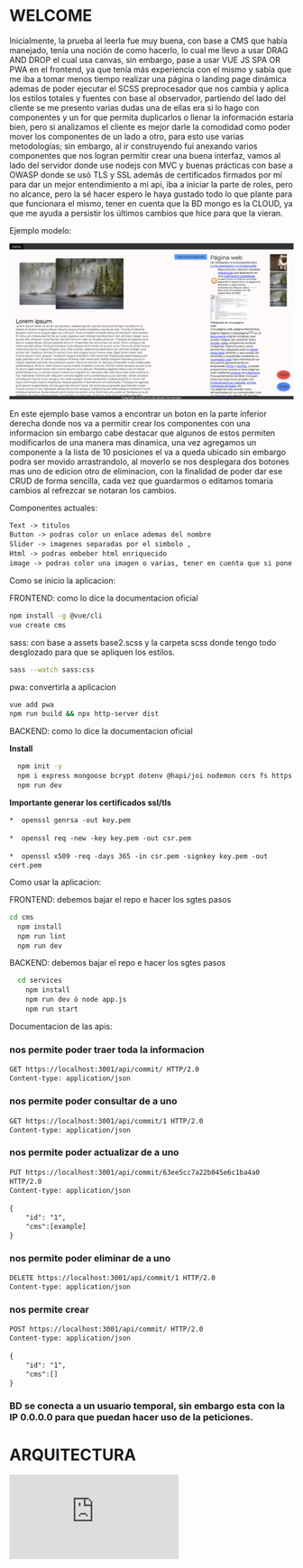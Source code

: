 # WELCOME

Inicialmente, la prueba al leerla fue muy buena, con base a CMS que había manejado, tenía una noción de como hacerlo, lo cual me llevo a usar DRAG AND DROP el cual usa canvas, sin embargo, pase a usar VUE JS SPA OR PWA en el frontend, ya que tenía más experiencia con el mismo y sabía que me iba a tomar menos tiempo realizar una página o landing page dinámica ademas de poder ejecutar el SCSS preprocesador que nos cambia y aplica los estilos totales y fuentes con base al observador, partiendo del lado del cliente se me presento varias dudas una de ellas era si lo hago con componentes y un for que permita duplicarlos o llenar la información estaría bien, pero si analizamos el cliente es mejor darle la comodidad como poder mover los componentes de un lado a otro, para esto use varias metodologías; sin embargo, al ir construyendo fui anexando varios componentes que nos logran permitir crear una buena interfaz, vamos al lado del servidor donde use nodejs con MVC y buenas prácticas con base a OWASP donde se usó TLS y SSL además de certificados firmados por mí para dar un mejor entendimiento a mi api, iba a iniciar la parte de roles, pero no alcance, pero la sé hacer espero le haya gustado todo lo que plante para que funcionara el mismo, tener en cuenta que la BD mongo es la CLOUD, ya que me ayuda a persistir los últimos cambios que hice para que la vieran. 

Ejemplo modelo:

![Example](https://raw.githubusercontent.com/stevenhdz/test4/master/cms/Captura%20de%20pantalla%202023-02-16%20a%20la(s)%202.39.16%20a.m..png "Example")

En este ejemplo base vamos a encontrar un boton en la parte inferior derecha donde nos va a permitir crear los componentes con una informacion
sin embargo cabe destacar que algunos de estos permiten modificarlos de una manera mas dinamica, una vez agregamos un componente a la lista de 10 posiciones el va a queda ubicado sin embargo podra ser movido arrastrandolo, al moverlo se nos desplegara dos botones mas uno de edicion otro de eliminacion, con la finalidad de poder dar ese CRUD de forma sencilla, cada vez que guardarmos o editamos tomaria cambios al refrezcar se notaran los cambios.

Componentes actuales:

```html
Text -> titulos
Button -> podras color un enlace ademas del nombre
Slider -> imagenes separadas por el simbolo , 
Html -> podras embeber html enriquecido
image -> podras color una imagen o varias, tener en cuenta que si pone varias se podra dar clic y abrir un visualizador, cuando usar una ejemplo un logo.
```

Como se inicio la aplicacion:

  FRONTEND: como lo dice la documentacion oficial

```sh
npm install -g @vue/cli
vue create cms
```

  sass: con base a assets base2.scss y la carpeta scss donde tengo todo desglozado para que se apliquen los estilos.
  
  ```sh
sass --watch sass:css

```

  pwa: convertirla a aplicacion
  
    
  ```sh
vue add pwa
npm run build && npx http-server dist
```
  
    
  BACKEND: como lo dice la documentacion oficial
  
  **Install**

```sh
  npm init -y
  npm i express mongoose bcrypt dotenv @hapi/joi nodemon cors fs https method-override morgan axios colors
  npm run dev
```

  **Importante generar los certificados ssl/tls**

    *  openssl genrsa -out key.pem

    *  openssl req -new -key key.pem -out csr.pem

    *  openssl x509 -req -days 365 -in csr.pem -signkey key.pem -out cert.pem
  


Como usar la aplicacion:

  FRONTEND: debemos bajar el repo e hacer los sgtes pasos

```sh
cd cms
  npm install
  npm run lint
  npm run dev
```
    
  BACKEND: debemos bajar el repo e hacer los sgtes pasos
  
```sh
  cd services
    npm install
    npm run dev ó node app.js
    npm run start
  ```
  
  Documentacion de las apis:
  

### nos permite poder traer toda la informacion

```http
GET https://localhost:3001/api/commit/ HTTP/2.0
Content-type: application/json
  ```


### nos permite poder consultar de a uno

```http
GET https://localhost:3001/api/commit/1 HTTP/2.0
Content-type: application/json
 ```

### nos permite poder actualizar de a uno

```http
PUT https://localhost:3001/api/commit/63ee5cc7a22b045e6c1ba4a0 HTTP/2.0
Content-type: application/json

{
    "id": "1",
    "cms":[example]
}
 ```


### nos permite poder eliminar de a uno

```http
DELETE https://localhost:3001/api/commit/1 HTTP/2.0
Content-type: application/json
 ```
 
 
### nos permite crear

```http
POST https://localhost:3001/api/commit/ HTTP/2.0
Content-type: application/json

{
    "id": "1",
    "cms":[]
}
 ```
 
### BD se conecta a un usuario temporal, sin embargo esta con la IP 0.0.0.0 para que puedan hacer uso de la peticiones.

# ARQUITECTURA

![Example](https://viewer.diagrams.net/index.html?tags=%7B%7D&highlight=0000ff&edit=_blank&layers=1&nav=1#R7Vxbk6I4FP41PmoB4fo4arszVdO7UztbtbNPVoSImQZiQWjt%2BfWbQFAgKIw2jX3pF8lJSCDfd04OJyc9ArNw%2F0cMt5t74qFgpCnefgTmI01TdaCzHy55yiWWJQR%2BjD3R6Cj4jn8hIVSENMUeSioNKSEBxduq0CVRhFxakcE4JrtqszUJqqNuoY8kwXcXBrL0X%2BzRTS61Neso%2F4ywvylGVk0nrwlh0Vi8SbKBHtmVROBuBGYxITS%2FCvczFPDJK%2BYlv29xovbwYDGKaJcbVl%2BU%2Fedo%2B%2BPPz75CZsRy0O7fsZb38giDVLzwFLoPKPLEM9OnYiKSHQ4DGLHSNKEwpgIqhZXXOAhmJCBx1hJ4ENlrN2sXkwdUqjFdG63WrEaMimKK9idfRz1MEmMXIiGi8RNrIm4wxbQKXqlAlHdHlIAjZJsSQrouhFAwwz90fRjtb8YkGPns1Q%2FDWbXhdHk4o2m02mAwoCiOIEVTkkZeUgaMXZTe8yjKYPwNSHUJUglLDyYb5An0SEoDHDGYCgXiwg0N2aBzlV3CAPsRu3YZMIgBOQ3gCgXfSIIpJpUKjidmqvO11mBFKCVhqcEn0SUlW06TDdzyBwv3Prchkx1aBcQnySQkkU%2B8VSeynGb3SQZpVUg1MLElTHV1ojWgahbSJhJVAP1d9Ix29GCyzYFa4z1HcbpFMWajcwzmbAhmGtG3o%2BgslgejxEGv0CLZQhdH%2Fj8cojlgAhxmprL4nePQZ28YYIbPAroUP6Klh2P2ZIRPwwLzESJEl25AUm%2BSPPpd9f4CKI0qlMCeGJ3UE6hFw2cH8mD2j8Ahjy0tokhiumEkj2Bwd5ROY24Vjpp5aPOVZDBwCH8iSp%2BE8YUpJVWA2STGTz%2F4%2FRNFMQrBf5nABEV5vhcj5KWncqnEnFy4x%2FRH0Tu7zvsyROnYEy88lQr1fvLZ4FNwAfBsGkkau%2BhMO1M4BzD20bn%2B1BNMilEAOYmrHsSzs0LWbzdGbD1oJEtmSFs0uG5TQ%2Bx5OZdQgn%2FBVVCs0lvCVDJ7H2M6MubntFE4U%2BLmowvTDpbSPLmie8ZBU69o6hjkxc6zL%2Fr%2Bxl%2Bm1ISs1wmDvYfltHiY167HN6N%2FYFD9MyX9S7fe29G%2F8z4zs9u2qt28xskuz4fGXaNx%2BqAaZ0kaF%2BCEvhF9O%2B%2BWMn1jf5UFz7h57QNDaN%2FN6IoxqK7YjbryV%2FRWlqcTa%2F9BXXRNVSvqot%2B8uugfi9WzKqA5qAI6kgJ6KEBvxj084Qkc9c%2B0nYr%2BjW9eAWWHXsKqMcJZCXZdGLmU0C4xoR7VhLsETGDkxYS%2FTj1mbs9mps5mZsoae5h1V9RFJAu5n%2BTC8wbONAM0RM50dWIJaTl4Zpi9Bc%2BKj5RzqCYPiLqbkRSvrgC722CKeCiT37RjQMhTr9mWcac1bVessz9JN6e50dVmma1lP1xdtVlWoWZirSZ1GqVZF%2FWWzomOrexuVt%2FQiVqTcTei0jYzJ60cb7VdzeH6h3SVBXpRMsEu73G6jb9kF3O4xX0RF6jVQJLRcT%2FG7oux4IOxH4z9Hcaq6tCU7bBT%2BEHZD8qWKGupHTfW%2BiNthw3SD9K%2Bb9Jak2rMTeuarNEbaTt8pHyQ9l2TVqtaWjC0cyC7s4uYsIm8LjPMQLanN3HT1lbANLt%2B6J7f5dJ7SQ27bjYHiRKOLozpFTsAbTE9sbPTHtM7gdfLxPTk%2FSeZwcIGFClOpTlsNhqtxifLkeOplH6GYpMVzgb7VORycYilxK4i1WpDKU93%2FcQnQlu4XqRmtmmNGT%2FiictG1BYepJCnXTF5wn7TKLsa88DX%2BJEEPE624EZm8Ziin8lY1ezJNvIvt2fnQ%2FmaU40jag3mzJY10OjLnMkbK6%2BfBKCVBDu0GnvoEQVkGzI0xzDyxglNPUxYpcGDbAvTdJZeDP1lSFY4QEsPJewdlylepvveSWI5NU8NNJhqx5J5UsienSdy%2FF%2FiiQRQiShyEF%2FyQgp6rdlqKiy3qo1OpFX%2BSmPE3yiEEavlGC598sgziCNmmbXFfSb3lnOUPDBSXp1l2YJXLcvSlMEyG5TaBL1lywJriHW1tPvG%2FbbS7tuY%2BdK6dcn%2B26U59P2t7sVObOvy7gy5uhdP%2BaYse%2FvyTtZr7KJxvsar1sGc4yBljIEuQclS0ceK1bcNV4FddbYbVnpVa7AKB%2BHzGwWZAS9rFCxg9GIU1mtkuo1GwbOclXLNNn5XowBeyihkt36KY%2FhUaiCW12PPxTbz%2BUM6i4uas4t8%2FGfdrgaDpFcdyTmq5IoYLax8xQS0b4CAmn2egJpyXXtgOS%2FAWHmFnQU8RUFOimldN08fNzqXSnEicJdxsDiU2ZRyERL3Id2yBTSikH0Gx8kkTVB8n53tbHCssr9qjZZXKYrtrjufW7zEs67tszQ41g3xKrO3cJU5hJG6PRcYGC9kbK5DS94Sm7Mvej4Uj9YqXswAqOPJCExHvaWucXAT8XErIShSmspwX53l1OKk6lbVzjaEGQ7b8ZXzgX1pmCpHJSPioZ9sbVGyzwAlfHTfEGjnI%2FZ2bVkz5E1mVXlReJwhDGAHc1YcRmv9eLc7Wq6ciIN9vctx2fvi0LeSHRx%2BNzpQOyeiOg068KImqui4hE22dfBuELHMWhqB0vFQeW%2BI2K%2FdKmkdrdKgRgkMYvwv%2FUR%2FTnjAa4Cn2KR%2Ff%2FDorwKegc%2FLDwdP14%2FFa%2BG5KDJlODUf29HLULe2V18i1KQPHLkfjjtdj8fdBHd08xa5I2esze6%2FS3wqJatlyZTfq8mUkt9znU9fmwdFDjvYTT69bv%2B%2BCzniCXrF%2F5LLJ%2FX4H%2FnA3f8%3D "Example")
 

